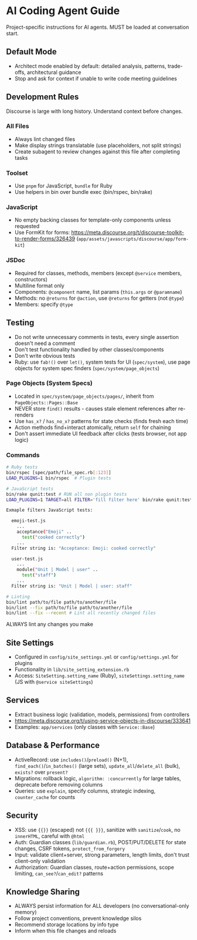# AI Coding Agent Guide

Project-specific instructions for AI agents. MUST be loaded at conversation start.

## Default Mode
- Architect mode enabled by default: detailed analysis, patterns, trade-offs, architectural guidance
- Stop and ask for context if unable to write code meeting guidelines

## Development Rules
Discourse is large with long history. Understand context before changes.

### All Files
- Always lint changed files
- Make display strings translatable (use placeholders, not split strings)
- Create subagent to review changes against this file after completing tasks

### Toolset
- Use `pnpm` for JavaScript, `bundle` for Ruby
- Use helpers in bin over bundle exec (bin/rspec, bin/rake)

### JavaScript
- No empty backing classes for template-only components unless requested
- Use FormKit for forms: https://meta.discourse.org/t/discourse-toolkit-to-render-forms/326439 (`app/assets/javascripts/discourse/app/form-kit`)

### JSDoc
- Required for classes, methods, members (except `@service` members, constructors)
- Multiline format only
- Components: `@component` name, list params (`this.args` or `@paramname`)
- Methods: no `@returns` for `@action`, use `@returns` for getters (not `@type`)
- Members: specify `@type`

## Testing
- Do not write unnecessary comments in tests, every single assertion doesn't need a comment
- Don't test functionality handled by other classes/components
- Don't write obvious tests
- Ruby: use `fab!()` over `let()`, system tests for UI (`spec/system`), use page objects for system spec finders (`spec/system/page_objects`)

### Page Objects (System Specs)
- Located in `spec/system/page_objects/pages/`, inherit from `PageObjects::Pages::Base`
- NEVER store `find()` results - causes stale element references after re-renders
- Use `has_x?` / `has_no_x?` patterns for state checks (finds fresh each time)
- Action methods find+interact atomically, return `self` for chaining
- Don't assert immediate UI feedback after clicks (tests browser, not app logic)

### Commands
```bash
# Ruby tests
bin/rspec [spec/path/file_spec.rb[:123]]
LOAD_PLUGINS=1 bin/rspec  # Plugin tests

# JavaScript tests
bin/rake qunit:test # RUN all non plugin tests
LOAD_PLUGINS=1 TARGET=all FILTER='fill filter here' bin/rake qunit:test # RUN specific tests based on filter

Exmaple filters JavaScript tests:

  emoji-test.js
    ...
    acceptance("Emoji" ..
      test("cooked correctly")
    ...
  Filter string is: "Acceptance: Emoji: cooked correctly"

  user-test.js
    ...
    module("Unit | Model | user" ..
      test("staff")
    ...
  Filter string is: "Unit | Model | user: staff"

# Linting
bin/lint path/to/file path/to/another/file
bin/lint --fix path/to/file path/to/another/file
bin/lint --fix --recent # Lint all recently changed files
```

ALWAYS lint any changes you make

## Site Settings
- Configured in `config/site_settings.yml` or `config/settings.yml` for plugins
- Functionality in `lib/site_setting_extension.rb`
- Access: `SiteSetting.setting_name` (Ruby), `siteSettings.setting_name` (JS with `@service siteSettings`)

## Services
- Extract business logic (validation, models, permissions) from controllers
- https://meta.discourse.org/t/using-service-objects-in-discourse/333641
- Examples: `app/services` (only classes with `Service::Base`)

## Database & Performance
- ActiveRecord: use `includes()`/`preload()` (N+1), `find_each()`/`in_batches()` (large sets), `update_all`/`delete_all` (bulk), `exists?` over `present?`
- Migrations: rollback logic, `algorithm: :concurrently` for large tables, deprecate before removing columns
- Queries: use `explain`, specify columns, strategic indexing, `counter_cache` for counts

## Security
- XSS: use `{{}}` (escaped) not `{{{ }}}`, sanitize with `sanitize`/`cook`, no `innerHTML`, careful with `@html`
- Auth: Guardian classes (`lib/guardian.rb`), POST/PUT/DELETE for state changes, CSRF tokens, `protect_from_forgery`
- Input: validate client+server, strong parameters, length limits, don't trust client-only validation
- Authorization: Guardian classes, route+action permissions, scope limiting, `can_see?`/`can_edit?` patterns

## Knowledge Sharing
- ALWAYS persist information for ALL developers (no conversational-only memory)
- Follow project conventions, prevent knowledge silos
- Recommend storage locations by info type
- Inform when this file changes and reloads
